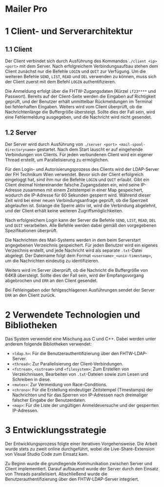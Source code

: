 # Mailer Pro

# 1 Client- und Serverarchitektur

## 1.1 Client
Der Client verbindet sich durch Ausführung des Kommandos `./client <ip> <port>` mit dem Server. Nach erfolgreichem Verbindungsaufbau stehen dem Client zunächst nur die Befehle `LOGIN` und `QUIT` zur Verfügung. Um die weiteren Befehle `SEND`, `LIST`, `READ` und `DEL` verwenden zu können, muss sich der Client zuerst mit dem Befehl `LOGIN` authentifizieren. 

Die Anmeldung erfolgt über die FHTW-Zugangsdaten (Kürzel `if23****` und Passwort). Bereits auf der Client-Seite werden die Eingaben auf Richtigkeit geprüft, und der Benutzer erhält unmittelbar Rückmeldungen im Terminal bei fehlerhaften Eingaben. Weiters wird vom Client überprüft, ob die Nachrichtenlänge die Buffergröße übersteigt. Sollte dies der Fall sein, wird eine Fehlermeldung ausgegeben, und die Nachricht wird nicht gesendet.

## 1.2 Server
Der Server wird durch Ausführung von `./server <port> <mail-spool-directoryname>` gestartet. Nach dem Start lauscht er auf eingehende Verbindungen von Clients. Für jeden verbundenen Client wird ein eigener Thread erstellt, um Parallelisierung zu ermöglichen.

Für den Login- und Autorisierungsprozess des Clients wird der LDAP-Server der FH Technikum Wien verwendet. Bevor sich der Client erfolgreich eingeloggt hat, sind ihm nur die Befehle `LOGIN` und `QUIT` erlaubt. Gibt ein Client dreimal hintereinander falsche Zugangsdaten ein, wird seine IP-Adresse zusammen mit einem Zeitstempel in einer Map gespeichert, wodurch die IP-Adresse für 60 Sekunden gesperrt wird. Während dieser Zeit wird bei einer neuen Verbindungsanfrage geprüft, ob die Sperrzeit abgelaufen ist. Solange die Sperre aktiv ist, wird die Verbindung abgelehnt, und der Client erhält keine weiteren Zugriffsmöglichkeiten.

Nach erfolgreichem Login kann der Server die Befehle `SEND`, `LIST`, `READ`, `DEL` und `QUIT` verarbeiten. Alle Befehle werden dabei gemäß den vorgegebenen Spezifikationen überprüft.

Die Nachrichten des Mail-Systems werden in dem beim Serverstart angegebenen Verzeichnis gespeichert. Für jeden Benutzer wird ein eigenes Verzeichnis erstellt, und jede Nachricht wird als separate `.txt`-Datei abgelegt. Der Dateiname folgt dem Format `<username>_<unix-timestamp>`, um die Nachrichten eindeutig zu identifizieren. 

Weiters wird im Server überprüft, ob die Nachricht die Buffergröße von 64KB übersteigt. Sollte dies der Fall sein, wird der Empfangsvorgang abgebrochen und `ERR` an den Client gesendet. 

Bei Fehleingaben oder fehlgeschlagenen Ausführungen sendet der Server `ERR` an den Client zurück.

# 2 Verwendete Technologien und Bibliotheken
Das System verwendet eine Mischung aus C und C++. Dabei werden unter anderem folgende Bibliotheken verwendet:
- `<ldap.h>`: Für die Benutzerauthentifizierung über den FHTW-LDAP-Server.
- `<thread>`: Zur Parallelisierung der Client-Verbindungen.
- `<fstream>`, `<sstream>` und `<filesystem>`: Zum Erstellen von Verzeichnissen, Bearbeiten von `.txt`-Dateien sowie zum Lesen und Schreiben in diese.
- `<mutex>`: Zur Vermeidung von Race-Conditions.
- `<chrono>`: Für die Erstellung eindeutiger Zeitstempel (Timestamps) der Nachrichten und für das Sperren von IP-Adressen nach dreimaliger falscher Eingabe der Benutzerdaten.
- `<map>`: Für die Liste der ungültigen Anmeldeversuche und der gesperrten IP-Adressen.

# 3 Entwicklungsstrategie
Der Entwicklungsprozess folgte einer iterativen Vorgehensweise. Die Arbeit wurde stets zu zweit online durchgeführt, wobei die Live-Share-Extension von Visual Studio Code zum Einsatz kam. 

Zu Beginn wurde die grundlegende Kommunikation zwischen Server und Client implementiert. Darauf aufbauend wurde der Server durch den Einsatz von Threads parallelisiert. Abschließend wurde die Benutzerauthentifizierung über den FHTW-LDAP-Server integriert.
